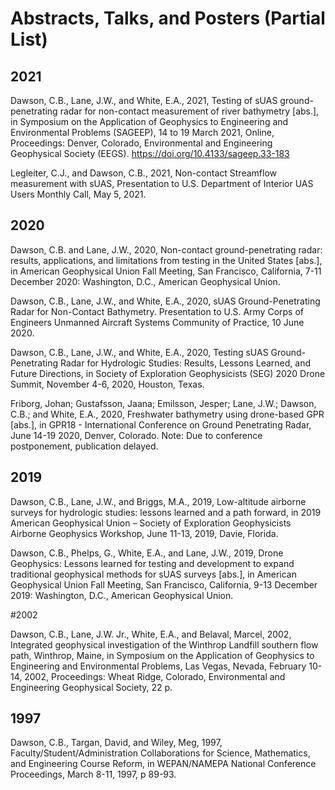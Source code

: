 # Abstracts, Talks, and Posters (Partial List)

## 2021

Dawson, C.B., Lane, J.W., and White, E.A., 2021, Testing of sUAS ground-penetrating radar for non-contact measurement of river bathymetry [abs.], in Symposium on the Application of Geophysics to Engineering and Environmental Problems (SAGEEP), 14 to 19 March 2021, Online, Proceedings: Denver, Colorado, Environmental and Engineering Geophysical Society (EEGS). https://doi.org/10.4133/sageep.33-183 

Legleiter, C.J., and Dawson, C.B., 2021, Non-contact Streamflow measurement with sUAS, Presentation to U.S. Department of Interior UAS Users Monthly Call, May 5, 2021.

## 2020

Dawson, C.B. and Lane, J.W., 2020, Non-contact ground-penetrating radar: results, applications, and limitations from testing in the United States [abs.], in American Geophysical Union Fall Meeting, San Francisco, California, 7-11 December 2020: Washington, D.C., American Geophysical Union.

Dawson, C.B., Lane, J.W., and White, E.A., 2020, sUAS Ground-Penetrating Radar for Non-Contact Bathymetry. Presentation to U.S. Army Corps of Engineers Unmanned Aircraft Systems Community of Practice, 10 June 2020.

Dawson, C.B., Lane, J.W., and White, E.A., 2020, Testing sUAS Ground-Penetrating Radar for Hydrologic Studies: Results, Lessons Learned, and Future Directions, in Society of Exploration Geophysicists (SEG) 2020 Drone Summit, November 4-6, 2020, Houston, Texas. 

Friborg, Johan; Gustafsson, Jaana; Emilsson, Jesper; Lane, J.W.; Dawson, C.B.; and White, E.A., 2020, Freshwater bathymetry using drone-based GPR [abs.], in GPR18 - International Conference on Ground Penetrating Radar, June 14-19 2020, Denver, Colorado. Note: Due to conference postponement, publication delayed.

## 2019

Dawson, C.B., Lane, J.W., and Briggs, M.A., 2019, Low-altitude airborne surveys for hydrologic studies: lessons learned and a path forward, in 2019 American Geophysical Union – Society of Exploration Geophysicists Airborne Geophysics Workshop, June 11-13, 2019, Davie, Florida.

Dawson, C.B., Phelps, G., White, E.A., and Lane, J.W., 2019, Drone Geophysics: Lessons learned for testing and development to expand traditional geophysical methods for sUAS surveys [abs.], in American Geophysical Union Fall Meeting, San Francisco, California, 9-13 December 2019: Washington, D.C., American Geophysical Union.

#2002 

Dawson, C.B., Lane, J.W. Jr., White, E.A., and Belaval, Marcel, 2002, Integrated geophysical investigation of the Winthrop Landfill southern flow path, Winthrop, Maine, in Symposium on the Application of Geophysics to Engineering and Environmental Problems, Las Vegas, Nevada, February 10-14, 2002, Proceedings: Wheat Ridge, Colorado, Environmental and Engineering Geophysical Society, 22 p.

## 1997
Dawson, C.B., Targan, David, and Wiley, Meg, 1997, Faculty/Student/Administration Collaborations for Science, Mathematics, and Engineering Course Reform, in WEPAN/NAMEPA National Conference Proceedings, March 8-11, 1997, p 89-93.


